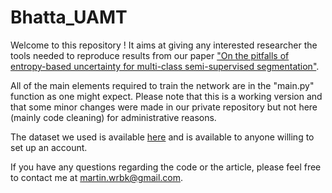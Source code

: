# Bhatta_UAMT
Welcome to this repository ! It aims at giving any interested researcher the tools needed to reproduce results from our paper ["On the pitfalls of entropy-based uncertainty for multi-class semi-supervised segmentation"](https://arxiv.org/pdf/2203.03587.pdf).

All of the main elements required to train the network are in the "main.py" function as one might expect. Please note that this is a working version and that some minor changes were made in our private repository but not here (mainly code cleaning) for administrative reasons.

The dataset we used is available [here](http://www.developingconnectome.org/data-release/second-data-release/) and is available to anyone willing to set up an account.

If you have any questions regarding the code or the article, please feel free to contact me at martin.wrbk@gmail.com.
